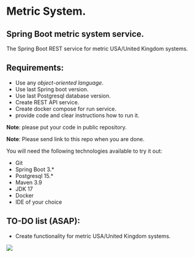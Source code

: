 # Metric System.

## Spring Boot metric system service.

The Spring Boot REST service for metric USA/United Kingdom systems.

## Requirements:

- Use any *object-oriented language*.
- Use last Spring boot version.
- Use last Postgresql database version.
- Create REST API service.
- Create docker compose for run service.
- provide code and clear instructions how to run it.

**Note**: please put your code in public repository.

**Note**: Please send link to this repo when you are done.

You will need the following technologies available to try it out:

* Git
* Spring Boot 3.*
* Postgresql 15.*
* Maven 3.9
* JDK 17
* Docker
* IDE of your choice

## TO-DO list (ASAP):

- Create functionality for metric USA/United Kingdom systems. 

![](https://ibb.co/xgtk3zk)
